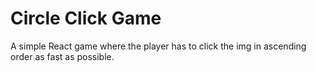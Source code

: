 # Circle Click Game

A simple React game where the player has to click the img in ascending order as fast as possible.
